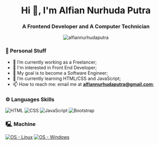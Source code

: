 <h1 align="center">Hi 👋, I'm Alfian Nurhuda Putra</h1>
<h3 align="center">A Frontend Developer and A Computer Technician</h3>

<p align="center"> <img src="https://komarev.com/ghpvc/?username=alfiannurhudaputra" alt="alfiannurhudaputra" /></p>

### :page_facing_up: Personal Stuff
- 🔭 I’m currently working as a Freelancer;
- 👀 I'm interested in Front End Developer;
- :rocket: My goal is to become a Software Engineer;
- 🌱 I’m currently learning HTML/CSS and JavaScript;
- 📫 How to reach me: email me at **alfiannurhudaputra@gmail.com**;

### ⚙️ Languages Skills
![HTML](https://img.shields.io/badge/HTML-gray.svg?logo=HTML&labelColor=353535) ![CSS](https://img.shields.io/badge/CSS-gray.svg?logo=CSS&labelColor=353535) ![JavaScript](https://img.shields.io/badge/JavaScript-gray.svg?logo=JavaScript&labelColor=353535) ![Bootstrap](https://img.shields.io/badge/Bootstrap-gray.svg?logo=Bootstrap&labelColor=353535) 

### 🖳 Machine
[![OS - Linux](https://img.shields.io/badge/OS-Linux-blue?logo=linux&logoColor=white)](https://www.linux.org/ "Go to Linux homepage") [![OS - Windows](https://img.shields.io/badge/OS-Windows-blue?logo=windows&logoColor=white)](https://www.microsoft.com/en-us/windows/ "Go to Windows homepage")